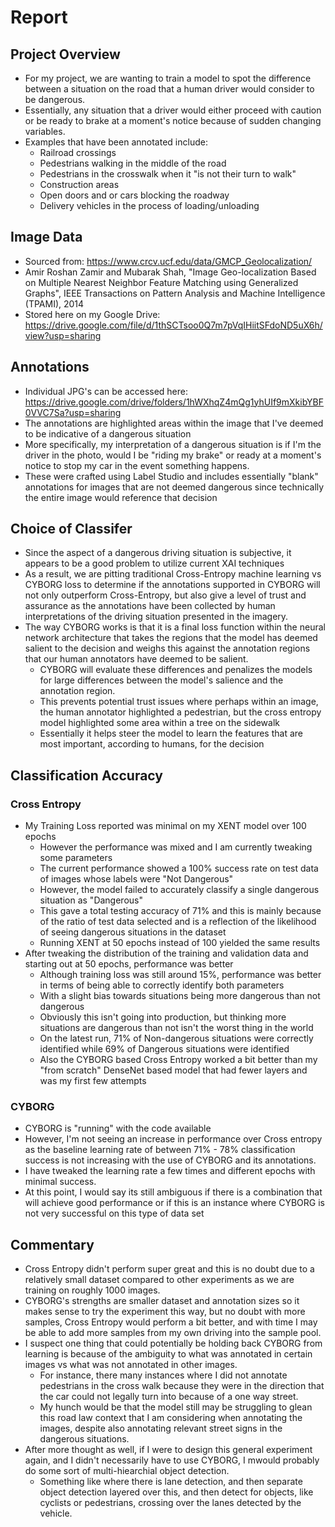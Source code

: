 # Report

## Project Overview
  - For my project, we are wanting to train a model to spot the difference between a situation on the road that a human driver would consider to be dangerous.
  - Essentially, any situation that a driver would either proceed with caution or be ready to brake at a moment's notice because of sudden changing variables.
  - Examples that have been annotated include:
    - Railroad crossings
    - Pedestrians walking in the middle of the road
    - Pedestrians in the crosswalk when it "is not their turn to walk"
    - Construction areas
    - Open doors and or cars blocking the roadway
    - Delivery vehicles in the process of loading/unloading

## Image Data
  - Sourced from: https://www.crcv.ucf.edu/data/GMCP_Geolocalization/
  - Amir Roshan Zamir and Mubarak Shah, "Image Geo-localization Based on Multiple Nearest Neighbor Feature Matching using Generalized Graphs", IEEE Transactions on Pattern Analysis and Machine Intelligence (TPAMI), 2014
  - Stored here on my Google Drive: https://drive.google.com/file/d/1thSCTsoo0Q7m7pVqIHiitSFdoND5uX6h/view?usp=sharing

## Annotations
- Individual JPG's can be accessed here: https://drive.google.com/drive/folders/1hWXhqZ4mQg1yhUIf9mXkibYBF0VVC7Sa?usp=sharing
- The annotations are highlighted areas within the image that I've deemed to be indicative of a dangerous situation
- More specifically, my interpretation of a dangerous situation is if I'm the driver in the photo, would I be "riding my brake" or ready at a moment's notice to stop my car in the event something happens.
- These were crafted using Label Studio and includes essentially "blank" annotations for images that are not deemed dangerous since technically the entire image would reference that decision

## Choice of Classifer
  - Since the aspect of a dangerous driving situation is subjective, it appears to be a good problem to utilize current XAI techniques
  - As a result, we are pitting traditional Cross-Entropy machine learning vs CYBORG loss to determine if the annotations supported in CYBORG will not only outperform Cross-Entropy, but also give a level of trust and assurance as the annotations have been collected by human interpretations of the driving situation presented in the imagery.
  - The way CYBORG works is that it is a final loss function within the neural network architecture that takes the regions that the model has deemed salient to the decision and weighs this against the annotation regions that our human annotators have deemed to be salient.
    - CYBORG will evaluate these differences and penalizes the models for large differences between the model's salience and the annotation region.
    - This prevents potential trust issues where perhaps within an image, the human annotator highlighted a pedestrian, but the cross entropy model highlighted some area within a tree on the sidewalk
    - Essentially it helps steer the model to learn the features that are most important, according to humans, for the decision

## Classification Accuracy
  ### Cross Entropy
  - My Training Loss reported was minimal on my XENT model over 100 epochs
    - However the performance was mixed and I am currently tweaking some parameters
    - The current performance showed a 100% success rate on test data of images whose labels were "Not Dangerous"
    - However, the model failed to accurately classify a single dangerous situation as "Dangerous"
    - This gave a total testing accuracy of 71% and this is mainly because of the ratio of test data selected and is a reflection of the likelihood of seeing dangerous situations in the dataset
    - Running XENT at 50 epochs instead of 100 yielded the same results
  - After tweaking the distribution of the training and validation data and starting out at 50 epochs, performance was better
    - Although training loss was still around 15%, performance was better in terms of being able to correctly identify both parameters
    - With a slight bias towards situations being more dangerous than not dangerous
    - Obviously this isn't going into production, but thinking more situations are dangerous than not isn't the worst thing in the world
    - On the latest run, 71% of Non-dangerous situations were correctly identified while 69% of Dangerous situations were identified
    - Also the CYBORG based Cross Entropy worked a bit better than my "from scratch" DenseNet based model that had fewer layers and was my first few attempts
      
  ### CYBORG
  - CYBORG is "running" with the code available
  - However, I'm not seeing an increase in performance over Cross entropy as the baseline learning rate of between 71% - 78% classification success is not increasing with the use of CYBORG and its annotations.
  - I have tweaked the learning rate a few times and different epochs with minimal success.
  - At this point, I would say its still ambiguous if there is a combination that will achieve good performance or if this is an instance where CYBORG is not very successful on this type of data set

## Commentary
  - Cross Entropy didn't perform super great and this is no doubt due to a relatively small dataset compared to other experiments as we are training on roughly 1000 images.
  - CYBORG's strengths are smaller dataset and annotation sizes so it makes sense to try the experiment this way, but no doubt with more samples, Cross Entropy would perform a bit better, and with time I may be able to add more samples from my own driving into the sample pool.
  - I suspect one thing that could potentially be holding back CYBORG from learning is because of the ambiguity to what was annotated in certain images vs what was not annotated in other images.
    - For instance, there many instances where I did not annotate pedestrians in the cross walk because they were in the direction that the car could not legally turn into because of a one way street.
    - My hunch would be that the model still may be struggling to glean this road law context that I am considering when annotating the images, despite also annotating relevant street signs in the dangerous situations.
  - After more thought as well, if I were to design this general experiment again, and I didn't necessarily have to use CYBORG, I mwould probably do some sort of multi-hiearchial object detection.
    - Something like where there is lane detection, and then separate object detection layered over this, and then detect for objects, like cyclists or pedestrians, crossing over the lanes detected by the vehicle.
